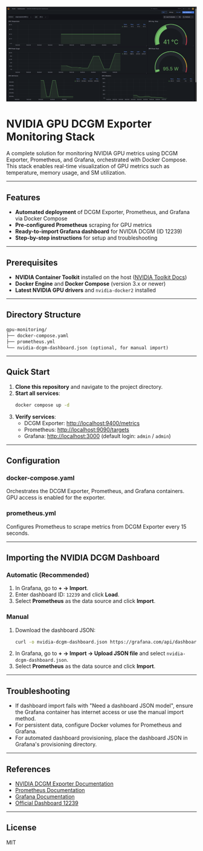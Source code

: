 <p align="center">
  <img src="img/Screenshot from 2025-05-15 18-12-07.png" alt="NVIDIA DCGM Grafana Dashboard" width="800"/>
</p>

# NVIDIA GPU DCGM Exporter Monitoring Stack

A complete solution for monitoring NVIDIA GPU metrics using DCGM Exporter, Prometheus, and Grafana, orchestrated with Docker Compose. This stack enables real-time visualization of GPU metrics such as temperature, memory usage, and SM utilization.

---

## Features

- **Automated deployment** of DCGM Exporter, Prometheus, and Grafana via Docker Compose
- **Pre-configured Prometheus** scraping for GPU metrics
- **Ready-to-import Grafana dashboard** for NVIDIA DCGM (ID 12239)
- **Step-by-step instructions** for setup and troubleshooting

---

## Prerequisites

- **NVIDIA Container Toolkit** installed on the host ([NVIDIA Toolkit Docs](https://github.com/NVIDIA/nvidia-docker))
- **Docker Engine** and **Docker Compose** (version 3.x or newer)
- **Latest NVIDIA GPU drivers** and `nvidia-docker2` installed

---

## Directory Structure

```
gpu-monitoring/
├── docker-compose.yaml
├── prometheus.yml
└── nvidia-dcgm-dashboard.json (optional, for manual import)
```

---

## Quick Start

1. **Clone this repository** and navigate to the project directory.
2. **Start all services**:
   ```bash
   docker compose up -d
   ```
3. **Verify services**:
   - DCGM Exporter: [http://localhost:9400/metrics](http://localhost:9400/metrics)
   - Prometheus: [http://localhost:9090/targets](http://localhost:9090/targets)
   - Grafana: [http://localhost:3000](http://localhost:3000) (default login: `admin` / `admin`)

---

## Configuration

### docker-compose.yaml

Orchestrates the DCGM Exporter, Prometheus, and Grafana containers. GPU access is enabled for the exporter.

### prometheus.yml

Configures Prometheus to scrape metrics from DCGM Exporter every 15 seconds.

---

## Importing the NVIDIA DCGM Dashboard

### Automatic (Recommended)

1. In Grafana, go to **+ → Import**.
2. Enter dashboard ID: `12239` and click **Load**.
3. Select **Prometheus** as the data source and click **Import**.

### Manual

1. Download the dashboard JSON:
   ```bash
   curl -o nvidia-dcgm-dashboard.json https://grafana.com/api/dashboards/12239/revisions/1/download
   ```
2. In Grafana, go to **+ → Import → Upload JSON file** and select `nvidia-dcgm-dashboard.json`.
3. Select **Prometheus** as the data source and click **Import**.

---

## Troubleshooting

- If dashboard import fails with "Need a dashboard JSON model", ensure the Grafana container has internet access or use the manual import method.
- For persistent data, configure Docker volumes for Prometheus and Grafana.
- For automated dashboard provisioning, place the dashboard JSON in Grafana's provisioning directory.

---

## References

- [NVIDIA DCGM Exporter Documentation](https://docs.nvidia.com/datacenter/dcgm/latest/gpu-telemetry/dcgm-exporter.html)
- [Prometheus Documentation](https://prometheus.io/docs/introduction/overview/)
- [Grafana Documentation](https://grafana.com/docs/grafana/latest/)
- [Official Dashboard 12239](https://grafana.com/grafana/dashboards/12239)

---

## License

MIT
